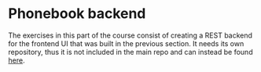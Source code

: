 # Phonebook backend

The exercises in this part of the course consist of creating a REST backend for the frontend UI that was built in the previous section. It needs its own repository, thus it is not included in the main repo and can instead be found [here](https://github.com/AhmedBenAbdessalam/FullStackOpen-part3).
